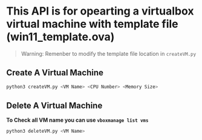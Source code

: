 # This API is for opearting a virtualbox virtual machine with template file (win11_template.ova)
> Warning: Remenber to modify the template file location in `createVM.py`

## Create A Virtual Machine
```BASH
python3 createVM.py <VM Name> <CPU Number> <Memory Size>
```

## Delete A Virtual Machine 
**To Check all VM name you can use `vboxmanage list vms`**

```BASH
python3 deleteVM.py <VM Name>
```